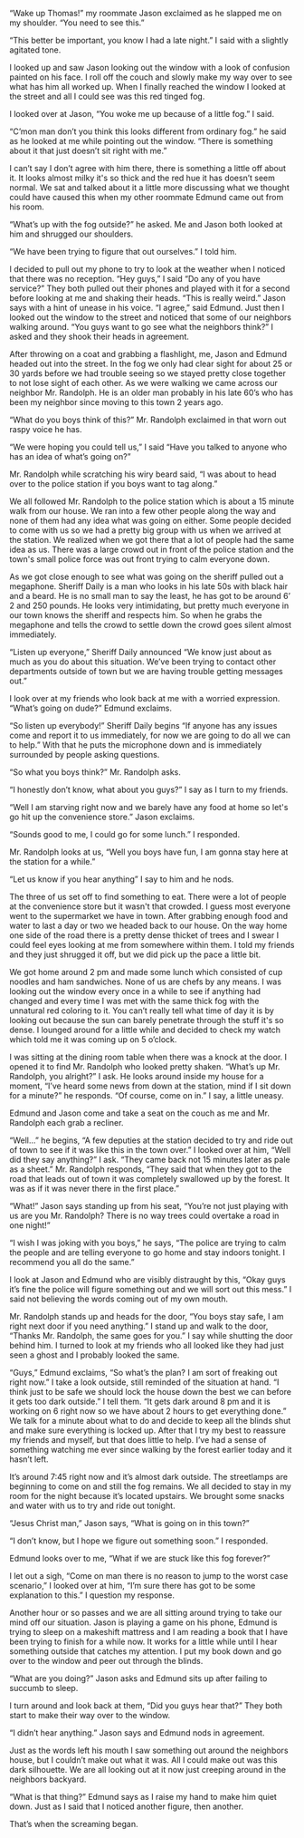 “Wake up Thomas!” my roommate Jason exclaimed as he slapped me on my shoulder. “You need to see this.”

“This better be important, you know I had a late night.” I said with a slightly agitated tone.

I looked up and saw Jason looking out the window with a look of confusion painted on his face. I roll off the couch and slowly make my way over to see what has him all worked up. When I finally reached the window I looked at the street and all I could see was this red tinged fog.

I looked over at Jason, “You woke me up because of a little fog.” I said.

“C’mon man don’t you think this looks different from ordinary fog.” he said as he looked at me while pointing out the window. “There is something about it that just doesn’t sit right with me.”

I can’t say I don’t agree with him there, there is something a little off about it. It looks almost milky it's so thick and the red hue it has doesn’t seem normal. We sat and talked about it a little more discussing what we thought could have caused this when my other roommate Edmund came out from his room.

“What’s up with the fog outside?” he asked. Me and Jason both looked at him and shrugged our shoulders.

“We have been trying to figure that out ourselves.” I told him.

I decided to pull out my phone to try to look at the weather when I noticed that there was no reception. “Hey guys,” I said “Do any of you have service?” They both pulled out their phones and played with it for a second before looking at me and shaking their heads. “This is really weird.” Jason says with a hint of unease in his voice. “I agree,” said Edmund. Just then I looked out the window to the street and noticed that some of our neighbors walking around. “You guys want to go see what the neighbors think?” I asked and they shook their heads in agreement.

After throwing on a coat and grabbing a flashlight, me, Jason and Edmund headed out into the street. In the fog we only had clear sight for about 25 or 30 yards before we had trouble seeing so we stayed pretty close together to not lose sight of each other. As we were walking we came across our neighbor Mr. Randolph. He is an older man probably in his late 60’s who has been my neighbor since moving to this town 2 years ago.

“What do you boys think of this?” Mr. Randolph exclaimed in that worn out raspy voice he has.

“We were hoping you could tell us,” I said “Have you talked to anyone who has an idea of what’s going on?”

Mr. Randolph while scratching his wiry beard said, “I was about to head over to the police station if you boys want to tag along.”

We all followed Mr. Randolph to the police station which is about a 15 minute walk from our house. We ran into a few other people along the way and none of them had any idea what was going on either. Some people decided to come with us so we had a pretty big group with us when we arrived at the station. We realized when we got there that a lot of people had the same idea as us. There was a large crowd out in front of the police station and the town's small police force was out front trying to calm everyone down.

As we got close enough to see what was going on the sheriff pulled out a megaphone. Sheriff Daily is a man who looks in his late 50s with black hair and a beard. He is no small man to say the least, he has got to be around 6’ 2 and 250 pounds. He looks very intimidating, but pretty much everyone in our town knows the sheriff and respects him. So when he grabs the megaphone and tells the crowd to settle down the crowd goes silent almost immediately.

“Listen up everyone,” Sheriff Daily announced “We know just about as much as you do about this situation. We’ve been trying to contact other departments outside of town but we are having trouble getting messages out.”

I look over at my friends who look back at me with a worried expression. “What’s going on dude?” Edmund exclaims.

“So listen up everybody!” Sheriff Daily begins “If anyone has any issues come and report it to us immediately, for now we are going to do all we can to help.” With that he puts the microphone down and is immediately surrounded by people asking questions.

“So what you boys think?” Mr. Randolph asks.

“I honestly don’t know, what about you guys?” I say as I turn to my friends.

“Well I am starving right now and we barely have any food at home so let's go hit up the convenience store.” Jason exclaims.

“Sounds good to me, I could go for some lunch.” I responded.

Mr. Randolph looks at us, “Well you boys have fun, I am gonna stay here at the station for a while.”

“Let us know if you hear anything” I say to him and he nods.

The three of us set off to find something to eat. There were a lot of people at the convenience store but it wasn't that crowded. I guess most everyone went to the supermarket we have in town. After grabbing enough food and water to last a day or two we headed back to our house. On the way home one side of the road there is a pretty dense thicket of trees and I swear I could feel eyes looking at me from somewhere within them. I told my friends and they just shrugged it off, but we did pick up the pace a little bit.

We got home around 2 pm and made some lunch which consisted of cup noodles and ham sandwiches. None of us are chefs by any means. I was looking out the window every once in a while to see if anything had changed and every time I was met with the same thick fog with the unnatural red coloring to it. You can’t really tell what time of day it is by looking out because the sun can barely penetrate through the stuff it's so dense. I lounged around for a little while and decided to check my watch which told me it was coming up on 5 o’clock.

I was sitting at the dining room table when there was a knock at the door. I opened it to find Mr. Randolph who looked pretty shaken. “What’s up Mr. Randolph, you alright?” I ask. He looks around inside my house for a moment, “I’ve heard some news from down at the station, mind if I sit down for a minute?” he responds. “Of course, come on in.” I say, a little uneasy.

Edmund and Jason come and take a seat on the couch as me and Mr. Randolph each grab a recliner.

“Well…” he begins, “A few deputies at the station decided to try and ride out of town to see if it was like this in the town over.” I looked over at him, “Well did they say anything?” I ask. “They came back not 15 minutes later as pale as a sheet.” Mr. Randolph responds, “They said that when they got to the road that leads out of town it was completely swallowed up by the forest. It was as if it was never there in the first place.”

“What!” Jason says standing up from his seat, “You’re not just playing with us are you Mr. Randolph? There is no way trees could overtake a road in one night!”

“I wish I was joking with you boys,” he says, “The police are trying to calm the people and are telling everyone to go home and stay indoors tonight. I recommend you all do the same.”

I look at Jason and Edmund who are visibly distraught by this, “Okay guys it’s fine the police will figure something out and we will sort out this mess.” I said not believing the words coming out of my own mouth.

Mr. Randolph stands up and heads for the door, “You boys stay safe, I am right next door if you need anything.” I stand up and walk to the door, “Thanks Mr. Randolph, the same goes for you.” I say while shutting the door behind him. I turned to look at my friends who all looked like they had just seen a ghost and I probably looked the same.

“Guys,” Edmund exclaims, “So what’s the plan? I am sort of freaking out right now.” I take a look outside, still reminded of the situation at hand. “I think just to be safe we should lock the house down the best we can before it gets too dark outside.” I tell them. “It gets dark around 8 pm and it is working on 6 right now so we have about 2 hours to get everything done.” We talk for a minute about what to do and decide to keep all the blinds shut and make sure everything is locked up. After that I try my best to reassure my friends and myself, but that does little to help. I’ve had a sense of something watching me ever since walking by the forest earlier today and it hasn’t left.

It’s around 7:45 right now and it’s almost dark outside. The streetlamps are beginning to come on and still the fog remains. We all decided to stay in my room for the night because it’s located upstairs. We brought some snacks and water with us to try and ride out tonight.

“Jesus Christ man,” Jason says, “What is going on in this town?”

“I don’t know, but I hope we figure out something soon.” I responded.

Edmund looks over to me, “What if we are stuck like this fog forever?”

I let out a sigh, “Come on man there is no reason to jump to the worst case scenario,” I looked over at him, “I’m sure there has got to be some explanation to this.” I question my response.

Another hour or so passes and we are all sitting around trying to take our mind off our situation. Jason is playing a game on his phone, Edmund is trying to sleep on a makeshift mattress and I am reading a book that I have been trying to finish for a while now. It works for a little while until I hear something outside that catches my attention. I put my book down and go over to the window and peer out through the blinds.

“What are you doing?” Jason asks and Edmund sits up after failing to succumb to sleep.

I turn around and look back at them, “Did you guys hear that?” They both start to make their way over to the window.

“I didn’t hear anything.” Jason says and Edmund nods in agreement.

Just as the words left his mouth I saw something out around the neighbors house, but I couldn’t make out what it was. All I could make out was this dark silhouette. We are all looking out at it now just creeping around in the neighbors backyard.

“What is that thing?” Edmund says as I raise my hand to make him quiet down. Just as I said that I noticed another figure, then another.

That’s when the screaming began.